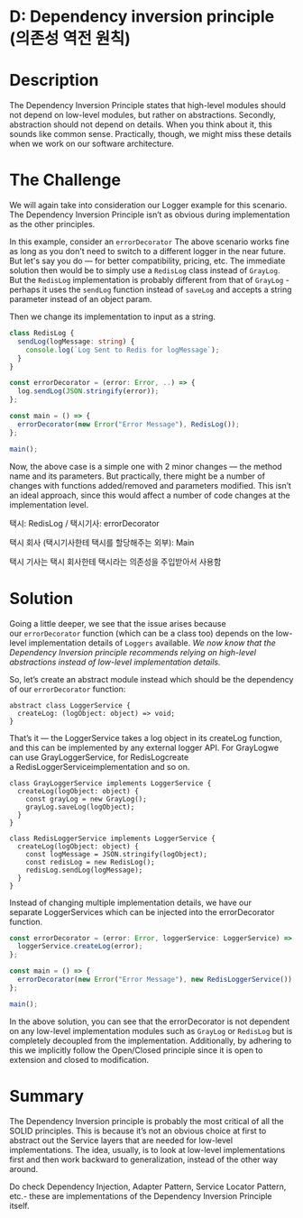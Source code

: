 # **D: Dependency inversion principle (의존성 역전 원칙)**

# **Description**

The Dependency Inversion Principle states that high-level modules should not depend on low-level modules, but rather on abstractions. Secondly, abstraction should not depend on details. When you think about it, this sounds like common sense. Practically, though, we might miss these details when we work on our software architecture.

# **The Challenge**

We will again take into consideration our Logger example for this scenario. The Dependency Inversion Principle isn’t as obvious during implementation as the other principles.

In this example, consider an `errorDecorator` The above scenario works fine as long as you don't need to switch to a different logger in the near future. But let's say you do — for better compatibility, pricing, etc. The immediate solution then would be to simply use a `RedisLog` class instead of `GrayLog`. But the `RedisLog` implementation is probably different from that of `GrayLog` - perhaps it uses the `sendLog` function instead of `saveLog` and accepts a string parameter instead of an object param.

Then we change its implementation to input as a string.

```ts
class RedisLog {
  sendLog(logMessage: string) {
    console.log(`Log Sent to Redis for logMessage`);
  }
}

const errorDecorator = (error: Error, ..) => {
  log.sendLog(JSON.stringify(error));
};

const main = () => {
  errorDecorator(new Error("Error Message"), RedisLog());
};

main();
```

Now, the above case is a simple one with 2 minor changes — the method name and its parameters. But practically, there might be a number of changes with functions added/removed and parameters modified. This isn’t an ideal approach, since this would affect a number of code changes at the implementation level.

택시: RedisLog / 택시기사: errorDecorator

택시 회사 (택시기사한테 택시를 할당해주는 외부): Main

택시 기사는 택시 회사한테 택시라는 의존성을 주입받아서 사용함

# **Solution**

Going a little deeper, we see that the issue arises because our `errorDecorator` function (which can be a class too) depends on the low-level implementation details of `Loggers` available. *We now know that the Dependency Inversion principle recommends relying on high-level abstractions instead of low-level implementation details.*

So, let’s create an abstract module instead which should be the dependency of our `errorDecorator` function:

```
abstract class LoggerService {
  createLog: (logObject: object) => void;
}
```

That’s it — the LoggerService takes a log object in its createLog function, and this can be implemented by any external logger API. For GrayLogwe can use GrayLoggerService, for RedisLogcreate a RedisLoggerServiceimplementation and so on.

```
class GrayLoggerService implements LoggerService {
  createLog(logObject: object) {
    const grayLog = new GrayLog();
    grayLog.saveLog(logObject);
  }
}

class RedisLoggerService implements LoggerService {
  createLog(logObject: object) {
    const logMessage = JSON.stringify(logObject);
    const redisLog = new RedisLog();
    redisLog.sendLog(logMessage);
  }
}
```

Instead of changing multiple implementation details, we have our separate LoggerServices which can be injected into the errorDecorator function.


```ts
const errorDecorator = (error: Error, loggerService: LoggerService) => {
  loggerService.createLog(error);
};

const main = () => {
  errorDecorator(new Error("Error Message"), new RedisLoggerService());
};

main();
```

In the above solution, you can see that the errorDecorator is not dependent on any low-level implementation modules such as `GrayLog` or `RedisLog` but is completely decoupled from the implementation. Additionally, by adhering to this we implicitly follow the Open/Closed principle since it is open to extension and closed to modification.

# **Summary**

The Dependency Inversion principle is probably the most critical of all the SOLID principles. This is because it’s not an obvious choice at first to abstract out the Service layers that are needed for low-level implementations. The idea, usually, is to look at low-level implementations first and then work backward to generalization, instead of the other way around.

Do check Dependency Injection, Adapter Pattern, Service Locator Pattern, etc.- these are implementations of the Dependency Inversion Principle itself.